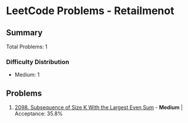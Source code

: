 # LeetCode Problems - Retailmenot

## Summary
Total Problems: 1

### Difficulty Distribution

- Medium: 1

## Problems

1. [2098. Subsequence of Size K With the Largest Even Sum](https://leetcode.com/problems/subsequence-of-size-k-with-the-largest-even-sum/) - **Medium** | Acceptance: 35.8%